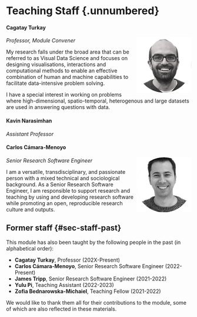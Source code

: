 # Teaching Staff {.unnumbered}

#### Cagatay Turkay

<img src="../../media/staff-cagatay.png" class="img-fluid" align="right" width="150"> *Professor, Module Convener*

My research falls under the broad area that can be referred to as Visual Data Science and focuses on designing visualisations, interactions and computational methods to enable an effective combination of human and machine capabilities to facilitate data-intensive problem solving.

I have a special interest in working on problems where high-dimensional, spatio-temporal, heterogenous and large datasets are used in answering questions with data.

#### Kavin Narasimhan

*Assistant Professor*

#### Carlos Cámara-Menoyo

<img src="../../media/staff-carlos.png" class="img-fluid" align="right" width="150"> *Senior Research Software Engineer*

I am a versatile, transdisciplinary, and passionate person with a mixed technical and sociological background. As a Senior Research Software Engineer, I am responsible to support research and teaching by using and developing research software while promoting an open, reproducible research culture and outputs.

## Former staff {#sec-staff-past}

This module has also been taught by the following people in the past (in alphabetical order):

- **Cagatay Turkay**, Professor (202X-Present)
- **Carlos Cámara-Menoyo**, Senior Research Software Engineer (2022-Present)
- **James Tripp**, Senior Research Software Engineer (2021-2022)
- **Yulu Pi**, Teaching Assistant (2022-2023)
- **Zofia Bednarowska-Michaiel**, Teaching Fellow (2021-2022)

We would like to thank them all for their contributions to the module, some of which are also reflected in these materials.

